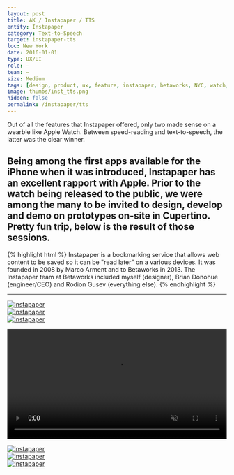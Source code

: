 ```yaml
---
layout: post
title: AK / Instapaper / TTS
entity: Instapaper
category: Text-to-Speech
target: instapaper-tts
loc: New York
date: 2016-01-01
type: UX/UI
role: –
team: –
size: Medium
tags: [design, product, ux, feature, instapaper, betaworks, NYC, watch, apple]
image: thumbs/inst_tts.png
hidden: false
permalink: /instapaper/tts
---
```


<div class="bg_color_none">
<div class="large_words">
Out of all the features that Instapaper offered, only two made sense on a wearble like Apple Watch. Between speed-reading and text-to-speech, the latter was the clear winner.
</div>
</div>

## Being among the first apps available for the iPhone when it was introduced, Instapaper has an excellent rapport with Apple. Prior to the watch being released to the public, we were among the many to be invited to design, develop and demo on prototypes on-site in Cupertino. Pretty fun trip, below is the result of those sessions.

{% highlight html %}
Instapaper is a bookmarking service that allows web content to be saved so it can be "read later" on a various devices. It was founded in 2008 by Marco Arment and to Betaworks in 2013. The Instapaper team at Betaworks included myself (designer), Brian Donohue (engineer/CEO) and Rodion Gusev (everything else). 
{% endhighlight %}

---


<div class="image_container2">
  <a href="{{site.baseurl}}/images/projects/Instapaper_tts/001.png" target="_blank">
  <img src="{{site.baseurl}}/images/projects/Instapaper_tts/001.png" alt="instapaper"></a>
</div>

<div class="image_container2">
  <a href="{{site.baseurl}}/images/projects/Instapaper_tts/002.png" target="_blank">
  <img src="{{site.baseurl}}/images/projects/Instapaper_tts/002.png" alt="instapaper"></a>
</div>

<div class="image_container2">
  <a href="{{site.baseurl}}/images/projects/Instapaper_tts/003.png" target="_blank">
  <img src="{{site.baseurl}}/images/projects/Instapaper_tts/003.png" alt="instapaper"></a>
</div>



<p style="display: block">
  <video width="100%" height="auto" controls autoplay muted loop style="display: block">
    <source src="{{ site.baseurl }}/images/projects/Instapaper_tts/tts_01.mp4" type="video/mp4">
  </video>
</p>

<div class="image_container2">
  <a href="{{site.baseurl}}/images/projects/Instapaper_tts/004.png" target="_blank">
  <img src="{{site.baseurl}}/images/projects/Instapaper_tts/004.png" alt="instapaper"></a>
</div>

<div class="image_container2">
  <a href="{{site.baseurl}}/images/projects/Instapaper_tts/005.png" target="_blank">
  <img src="{{site.baseurl}}/images/projects/Instapaper_tts/005.png" alt="instapaper"></a>
</div>

<div class="image_container2">
  <a href="{{site.baseurl}}/images/projects/Instapaper_tts/006.png" target="_blank">
  <img src="{{site.baseurl}}/images/projects/Instapaper_tts/006.png" alt="instapaper"></a>
</div>






